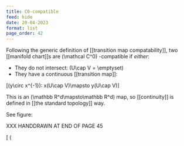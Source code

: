 ```yaml
---
title: C0-compatible
feed: hide
date: 20-04-2023
format: list
page_order: 42
---
```



Following the generic definition of [[transition map compatability]], two [[manifold chart]]s are  \(\mathcal C^0\) -compatible if *either*:

- They do not intersect:  \(U\cap V = \emptyset\) 
- They have a continuous [[transition map]]: 

\[(y\circ x^{-1}): x(U\cap V)\mapsto y(U\cap V)\]


This is an  \(\mathbb R^d\mapsto\mathbb R^d\)  map, so [[continuity]] is defined in [[the standard topology]] way.

See figure:

XXX HANDDRAWN AT END OF PAGE 45

\[ \(